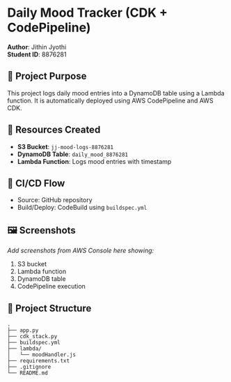 # Daily Mood Tracker (CDK + CodePipeline)
**Author**: Jithin Jyothi  
**Student ID**: 8876281  

## 📌 Project Purpose
This project logs daily mood entries into a DynamoDB table using a Lambda function. It is automatically deployed using AWS CodePipeline and AWS CDK.

## 🧱 Resources Created
- **S3 Bucket**: `jj-mood-logs-8876281`
- **DynamoDB Table**: `daily_mood_8876281`
- **Lambda Function**: Logs mood entries with timestamp

## 🔁 CI/CD Flow
- Source: GitHub repository
- Build/Deploy: CodeBuild using `buildspec.yml`

## 🖼️ Screenshots
_Add screenshots from AWS Console here showing:_
1. S3 bucket
2. Lambda function
3. DynamoDB table
4. CodePipeline execution

## 📁 Project Structure
```
.
├── app.py
├── cdk_stack.py
├── buildspec.yml
├── lambda/
│   └── moodHandler.js
├── requirements.txt
├── .gitignore
└── README.md
```
